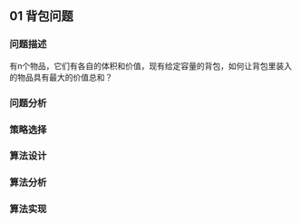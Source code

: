 ## 01 背包问题

### 问题描述
有n个物品，它们有各自的体积和价值，现有给定容量的背包，如何让背包里装入的物品具有最大的价值总和？

### 问题分析

### 策略选择


### 算法设计


### 算法分析

### 算法实现

